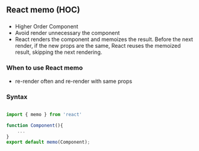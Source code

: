 ## React memo (HOC)
###
- Higher Order Component
- Avoid render unnecessary the component 
- React renders the component and memoizes the result. Before the next render, if the new props are the same, React reuses the memoized result, skipping the next rendering.

###  When to use React memo
- re-render often and re-render with same props

### Syntax
``` jsx

import { memo } from 'react'

function Component(){
    ...
}
export default memo(Component);

```